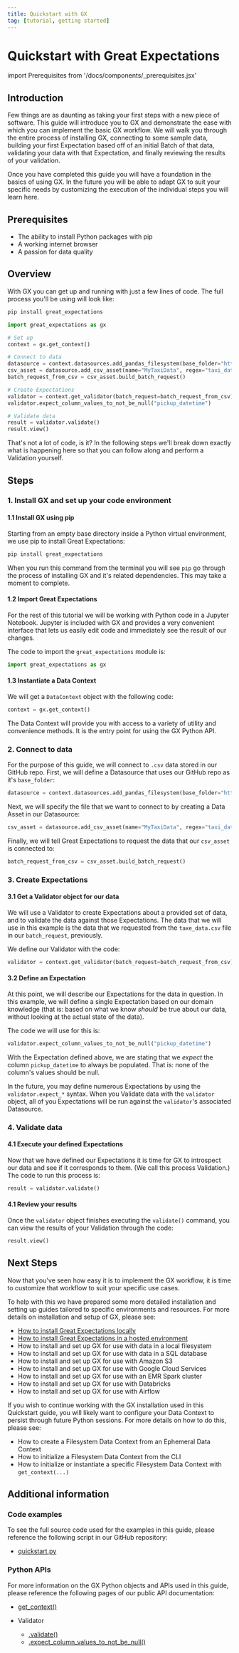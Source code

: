 ```yaml
---
title: Quickstart with GX
tag: [tutorial, getting started]
---
```

# Quickstart with Great Expectations

import Prerequisites from '/docs/components/_prerequisites.jsx'

## Introduction

Few things are as daunting as taking your first steps with a new piece of software.  This guide will introduce you to GX and demonstrate the ease with which you can implement the basic GX workflow. We will walk you through the entire process of installing GX, connecting to some sample data, building your first Expectation based off of an initial Batch of that data, validating your data with that Expectation, and finally reviewing the results of your validation.

Once you have completed this guide you will have a foundation in the basics of using GX.  In the future you will be able to adapt GX to suit your specific needs by customizing the execution of the individual steps you will learn here.

## Prerequisites

<Prerequisites requirePython = {true} requireInstallation = {false} requireDataContext = {false} requireSourceData = {null} requireDatasource = {false} requireExpectationSuite = {false}>

- The ability to install Python packages with pip
- A working internet browser
- A passion for data quality

</Prerequisites> 

## Overview

With GX you can get up and running with just a few lines of code.  The full process you'll be using will look like:

```bash title="Terminal input"
pip install great_expectations
```

```python title="Python code"
import great_expectations as gx

# Set up
context = gx.get_context()

# Connect to data
datasource = context.datasources.add_pandas_filesystem(base_folder="https://raw.githubusercontent.com/great_expectations/")
csv_asset = datasource.add_csv_asset(name="MyTaxiData", regex="taxi_data.csv")
batch_request_from_csv = csv_asset.build_batch_request()

# Create Expectations
validator = context.get_validator(batch_request=batch_request_from_csv)
validator.expect_column_values_to_not_be_null("pickup_datetime")

# Validate data
result = validator.validate()
result.view()
```

That's not a lot of code, is it?  In the following steps we'll break down exactly what is happening here so that you can follow along and perform a Validation yourself.


## Steps

### 1. Install GX and set up your code environment

#### 1.1 Install GX using pip

Starting from an empty base directory inside a Python virtual environment, we use pip to install Great Expectations:

```bash title="Terminal input"
pip install great_expectations
```

When you run this command from the terminal you will see `pip` go through the process of installing GX and it's related dependencies.  This may take a moment to complete.

#### 1.2 Import Great Expectations

For the rest of this tutorial we will be working with Python code in a Jupyter Notebook. Jupyter is included with GX and provides a very convenient interface that lets us easily edit code and immediately see the result of our changes.

The code to import the `great_expectations` module is:

```python title="Python code"
import great_expectations as gx
```

#### 1.3 Instantiate a Data Context

We will get a `DataContext` object with the following code:

```python title="Python code"
context = gx.get_context()
```

The Data Context will provide you with access to a variety of utility and convenience methods.  It is the entry point for using the GX Python API.

### 2. Connect to data

For the purpose of this guide, we will connect to `.csv` data stored in our GitHub repo.  First, we will define a Datasource that uses our GitHub repo as it's `base_folder`:

```python title="Python code"
datasource = context.datasources.add_pandas_filesystem(base_folder="https://raw.githubusercontent.com/great_expectations/")
```

Next, we will specify the file that we want to connect to by creating a Data Asset in our Datasource:

```python title="Python code"
csv_asset = datasource.add_csv_asset(name="MyTaxiData", regex="taxi_data.csv")
```

Finally, we will tell Great Expectations to request the data that our `csv_asset` is connected to:

```python title="Python code"
batch_request_from_csv = csv_asset.build_batch_request()
```


### 3. Create Expectations

#### 3.1 Get a Validator object for our data

We will use a Validator to create Expectations about a provided set of data, and to validate the data against those Expectations.  The data that we will use in this example is the data that we requested from the `taxe_data.csv` file in our `batch_request`, previously.

We define our Validator with the code:

```python title="Python code"
validator = context.get_validator(batch_request=batch_request_from_csv)
```

#### 3.2 Define an Expectation

At this point, we will describe our Expectations for the data in question.  In this example, we will define a single Expectation based on our domain knowledge (that is: based on what we know _should_ be true about our data, without looking at the actual state of the data).

The code we will use for this is:

```python title="Python code"
validator.expect_column_values_to_not_be_null("pickup_datetime")
```

With the Expectation defined above, we are stating that we _expect_ the column `pickup_datetime` to always be populated.  That is: none of the column's values should be null.

In the future, you may define numerous Expectations by using the `validator.expect_*` syntax.  When you Validate data with the `validator` object, all of you Expectations will be run against the `validator`'s associated Datasource.

### 4. Validate data

#### 4.1 Execute your defined Expectations

Now that we have defined our Expectations it is time for GX to introspect our data and see if it corresponds to them.  (We call this process Validation.)  The code to run this process is:

```python title="Python code"
result = validator.validate()
```

#### 4.1 Review your results

Once the `validator` object finishes executing the `validate()` command, you can view the results of your Validation through the code:

```python title="Python code"
result.view()
```

## Next Steps 

Now that you've seen how easy it is to implement the GX workflow, it is time to customize that workflow to suit your specific use cases.

To help with this we have prepared some more detailed installation and setting up guides tailored to specific environments and resources.  For more details on installation and setup of GX, please see:
- [How to install Great Expectations locally](/docs/guides/setup/installation/local.md)
- [How to install Great Expectations in a hosted environment](/docs/guides/setup/installation/hosted_environment.md)
- How to install and set up GX for use with data in a local filesystem
- How to install and set up GX for use with data in a SQL database
- How to install and set up GX for use with Amazon S3
- How to install and set up GX for use with Google Cloud Services
- How to install and set up GX for use with an EMR Spark cluster
- How to install and set up GX for use with Databricks
- How to install and set up GX for use with Airflow

If you wish to continue working with the GX installation used in this Quickstart guide, you will likely want to configure your Data Context to persist through future Python sessions.  For more details on how to do this, please see:
- How to create a Filesystem Data Context from an Ephemeral Data Context
- How to initialize a Filesystem Data Context from the CLI
- How to initialize or instantiate a specific Filesystem Data Context with `get_context(...)`

## Additional information

### Code examples

To see the full source code used for the examples in this guide, please reference the following script in our GitHub repository:
- [quickstart.py](https://path/to/the/script/on/github.com)

### Python APIs

For more information on the GX Python objects and APIs used in this guide, please reference the following pages of our public API documentation:

- [get_context()](https://docs.greatexpectations.io/docs/reference/api/util.py/#great_expectations.util.get_context)

- Validator
  - [.validate()](https://docs.greatexpectations.io/docs/reference/api/validator/validator/Validator_class#great_expectations.validator.validator.Validator.validate)
  - [.expect_column_values_to_not_be_null()](https://greatexpectations.io/expectations/expect_column_values_to_not_be_null)
